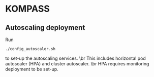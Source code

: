 # KOMPASS

## Autoscaling deployment
Run 
```shell
./config_autoscaler.sh
``` 
to set-up the autoscaling services. \br
This includes horizontal pod autoscaler (HPA) and cluster autoscaler. \br
HPA requires monitoring deployment to be set-up.
